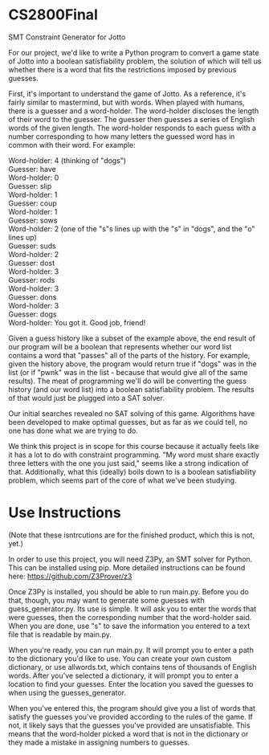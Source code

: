 # CS2800Final
SMT Constraint Generator for Jotto

For our project, we'd like to write a Python program to convert a game state of Jotto into a boolean 
satisfiability problem, the solution of which will tell us whether there is a word that fits the 
restrictions imposed by previous guesses.

First, it's important to understand the game of Jotto. As a reference, it's fairly similar to
mastermind, but with words. When played with humans, there is a guesser and a word-holder. The
word-holder discloses the length of their word to the guesser. The guesser then guesses a series
of English words of the given length. The word-holder responds to each guess with a number corresponding
to how many letters the guessed word has in common with their word. For example:

Word-holder: 4 (thinking of "dogs")  
Guesser: have  
Word-holder: 0  
Guesser: slip  
Word-holder: 1  
Guesser: coup  
Word-holder: 1  
Guesser: sows  
Word-holder: 2 (one of the "s"s lines up with the "s" in "dogs", and the "o" lines up)  
Guesser: suds  
Word-holder: 2  
Guesser: dost  
Word-holder: 3  
Guesser: rods  
Word-holder: 3  
Guesser: dons  
Word-holder: 3  
Guesser: dogs  
Word-holder: You got it. Good job, friend!  

Given a guess history like a subset of the example above, the end result of our program will be a boolean
that represents whether our word list contains a word that "passes" all of the parts of the history. For
example, given the history above, the program would return true if "dogs" was in the list
(or if "pwnk" was in the list - because that would give all of the same results). The meat of programming
we'll do will be converting the guess history (and our word list) into a boolean satisfiability problem.
The results of that would just be plugged into a SAT solver.

Our initial searches revealed no SAT solving of this game. Algorithms have been developed to make optimal
guesses, but as far as we could tell, no one has done what we are trying to do.

We think this project is in scope for this course because it actually feels like it has a lot to do 
with constraint programming. "My word must share exactly three letters with the one you just said,"
seems like a strong indication of that. Additionally, what this (ideally) boils down to is a boolean
satisfiability problem, which seems part of the core of what we've been studying.

# Use Instructions
(Note that these isntrcutions are for the finished product, which this is not, yet.)

In order to use this project, you will need Z3Py, an SMT solver for Python. This can be installed using pip. More detailed instructions can be found here: https://github.com/Z3Prover/z3  

Once Z3Py is installed, you should be able to run main.py. Before you do that, though, you may want to generate some guesses with guess_generator.py. Its use is simple. It will ask you to enter the words that were guesses, then the corresponding number that the word-holder said. When you are done, use "s" to save the information you entered to a text file that is readable by main.py.  

When you're ready, you can run main.py. It will prompt you to enter a path to the dictionary you'd like to use. You can create your own custom dictionary, or use allwords.txt, which contains tens of thousands of English words. After you've selected a dictionary, it will prompt you to enter a location to find your guesses. Enter the location you saved the guesses to when using the guesses_generator.

When you've entered this, the program should give you a list of words that satisfy the guesses you've provided according to the rules of the game. If not, it likely says that the guesses you've provided are unsatisfiable. This means that the word-holder picked a word that is not in the dictionary or they made a mistake in assigning numbers to guesses.

